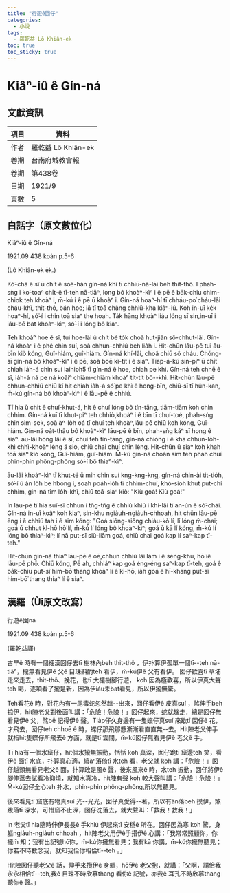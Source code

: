 ```yaml
---
title: "行遊ê囡仔"
categories:
  - 小說
tags:
  - 羅乾益 Lô Khiân-ek
toc: true
toc_sticky: true
---
```


# Kiâⁿ-iû ê Gín-ná

## 文獻資訊

| 項目 | 資料 |
|---|---|
| 作者 | 羅乾益 Lô Khiân-ek |
| 卷期 | 台南府城教會報 |
| 卷期 | 第438卷 |
| 日期 | 1921/9 |
| 頁數 | 5 |

## 白話字（原文數位化）

Kiâⁿ-iû ê Gín-ná

1921.09 438 koàn p.5-6

(Lô Khiân-ek e̍k.)

Kó͘-chá ê sî ū chi̍t ê soè-hàn gín-ná khì tī chhiū-nâ-lāi beh thit-thô. I phah-sǹg i ko͘-toaⁿ chi̍t-ê tī-teh nā-tiāⁿ, long bô khoàⁿ-kìⁿ i ê pē ê ba̍k-chiu chim-chiok teh khoàⁿ i, m̄-kú i ê pē ū khoàⁿ i. Gín-ná hoaⁿ-hí tī chháu-po͘ cháu-lâi cháu-khì, thit-thô, bán hoe; iā tī toā châng chhiū-kha kiâⁿ-iû. Koh in-uī ke̍k hoaⁿ-hí, só͘-í i chin toā siaⁿ the hoah. Ta̍k hāng khoàⁿ liáu lóng sī sin,in-uī i iáu-bē bat khoàⁿ-kìⁿ, só͘-í i lóng bô kiaⁿ.

Teh khoàⁿ hoe ê sî, tuì hoe-lāi ū chi̍t bé to̍k choâ hut-jiân sô-chhut-lâi. Gín-ná khoàⁿ i ê phê chin suí, soà chhun-chhiú beh lia̍h i. Hit-chūn lāu-pē tuì āu-bīn kiò kóng, Guî-hiám, guî-hiám. Gín-ná khí-lâi, choâ chiū sô cháu. Chóng-sī gín-ná bô khoàⁿ-kìⁿ i ê pē, soà boē kì-tit i ê siaⁿ. Tiap-á-kú sin-piⁿ ū chi̍t chiah ia̍h-á chin suí laihioh5 tī gín-ná ê hoe, chiah pe khì. Gín-ná teh chhē ê sî, ia̍h-á ná pe ná koâiⁿ chiām-chiām khoàⁿ ti̍t-ti̍t bô--khì. Hit-chūn lāu-pē chhun-chhiú chiū kí hit chiah ia̍h-á só͘ pe khì ê hong-bīn, chiū-sī tī hûn-kan, m̄-kú gín-ná bô khoàⁿ-kìⁿ i ê lāu-pē ê chhiú.

Tī hia ū chi̍t ê chuí-khut-á, hit ê chuí lóng bô tín-tāng, tiām-tiām koh chin chhim. Gín-ná kuī tī khut-piⁿ teh chhiò,khoàⁿ i ê bīn tī chuí-toé, phah-sǹg chin sim-sek, soà àⁿ-lo̍h oá tī chuí teh khoàⁿ,lāu-pē chiū koh kóng, Guî-hiám. Gín-ná oa̍t-thâu bô khoàⁿ-kìⁿ lāu-pē ê bīn, phah-sǹg káⁿ sī hong ê siaⁿ. āu-lâi hong lâi ê sî, chuí teh tín-tāng, gín-ná chiong i ê kha chhun-lo̍h-khì chhì-khoàⁿ léng á sio, chiū chai chuí chin léng. Hit-chūn ū siaⁿ koh khah toā siaⁿ kiò kóng, Guî-hiám, guî-hiám. M̄-kú gín-ná choân sim teh phah chuí phin-phin phông-phông só͘-í bô thiaⁿ-kìⁿ.

āu-lâi khoàⁿ-kìⁿ tī khut-té ū mi̍h chin suí kng-kng-kng, gín-ná chin-ài tit-tio̍h, só͘-í ū àn lo̍h be hbong i, soah poa̍h-lo̍h tī chhim-chuí, khó-sioh khut put-chí chhim, gin-ná tîm lo̍h-khì, chiū toā-siaⁿ kiò: "Kiù goá! Kiù goá!"

In lāu-pē tī hia suî-sî chhun i tn̂g-tn̂g ê chhiú khiú i khí-lâi tī an-ún ê só͘-chāi. Gín-ná in-uī koâⁿ koh kiaⁿ, sin-khu ngia̍uh-ngia̍uh-chhoah, hit chūn lāu-pē ēng i ê chhiú tah i ê sim kóng: "Goá siông-siông chiàu-kò͘ lí, lí lóng m̄-chai; goá ū chhut kì-hō hō͘ lí, m̄-kú lí lóng bô khoàⁿ-kìⁿ; goá ū kā lí kóng, m̄-kú lí lóng bô thiaⁿ-kìⁿ; lí nā put-sî siù-liām goá, chiū chai goá kap lí saⁿ-kap tī-teh."

Hit-chūn gín-ná thiaⁿ lāu-pē ê oē,chhun chhiú lâi lám i ê seng-khu, hō͘ iê lāu-pē phō. Chiū kóng, Pē ah, chhiáⁿ kap goá éng-éng saⁿ-kap tī-teh, goá ê ba̍k-chiu put-sî him-bō͘ thang khoàⁿ lí ê kì-hō, ia̍h goá ê hī-khang put-sî him-bō͘ thang thiaⁿ lí ê siaⁿ.

## 漢羅（Ùi原文改寫）

行遊ê囡ná

1921.09 438 koàn p.5-6

(羅乾益譯)

古早ê 時有一個細漢囡仔去tī 樹林內beh thit-thô ，伊扑算伊孤單一個tī--teh nā-tiāⁿ，攏無看見伊ê 父ê 目珠斟酌teh 看伊，m̄-kú伊ê 父有看伊。 囡仔歡喜tī 草埔走來走去，thit-thô、挽花，也tī 大欉樹腳行遊， koh 因為極歡喜，所以伊真大聲teh 喝，逐項看了攏是新，因為伊iáu未bat看見，所以伊攏無驚。

Teh看花ê 時，對花內有一尾毒蛇忽然趖--出來，囡仔看伊ê 皮真suí ，煞伸手beh 掠伊，hit陣老父對後面叫講：「危險！危險！」囡仔起來，蛇就趖走，總是囡仔無看見伊ê 父，煞bē 記得伊ê 聲。Tia̍p仔久身邊有一隻蝶仔真suí 來歇tī 囡仔ê 花，才飛去，囡仔teh chhoē ê 時，蝶仔那飛那懸漸漸看直直無--去。Hit陣老父伸手就指hit隻蝶仔所飛去ê 方面，就是tī 雲間，m̄-kú囡仔無看見伊ê 老父ê 手。

Tī hia有一個水窟仔，hit個水攏無振動，恬恬 koh 真深，囡仔跪tī 窟邊teh 笑，看伊ê 面tī 水底，扑算真心適，續àⁿ落倚tī 水teh 看，老父就 koh 講：「危險！」囡仔越頭無看見老父ê 面，扑算敢是風ê 聲，後來風來ê 時，水teh 振動，囡仔將伊ê 腳伸落去試看冷抑燒，就知水真冷，hit陣有聲 koh 較大聲叫講：「危險！危險！」M̄-kú囡仔全心teh 扑水，phin-phin phông-phông,所以無聽見。

後來看見tī 窟底有物真suí 光--光光，囡仔真愛得--著，所以有àn落beh 摸伊，煞跋落tī 深水，可惜窟不止深，囡仔沈落去，就大聲叫：「救我！救我！」

In 老父tī hia隨時伸伊長長ê 手khiú 伊起來tī 安穩ê 所在。囡仔因為寒 koh 驚，身軀ngia̍uh-ngia̍uh chhoah ，hit陣老父用伊ê手搭伊ê 心講：「我常常照顧你，你攏m̄ 知；我有出記號hō͘你，m̄-kú你攏無看見；我有kā 你講，m̄-kú你攏無聽見；你若不時數念我，就知我佮你相佮tī--teh 。」

Hit陣囡仔聽老父ê 話，伸手來攬伊ê 身軀，hō͘伊ê 老父抱，就講：「父啊，請佮我永永相佮tī--teh,我ê 目珠不時欣慕thang 看你ê 記號，亦我ê 耳孔不時欣慕thang 聽你ê 聲。」
